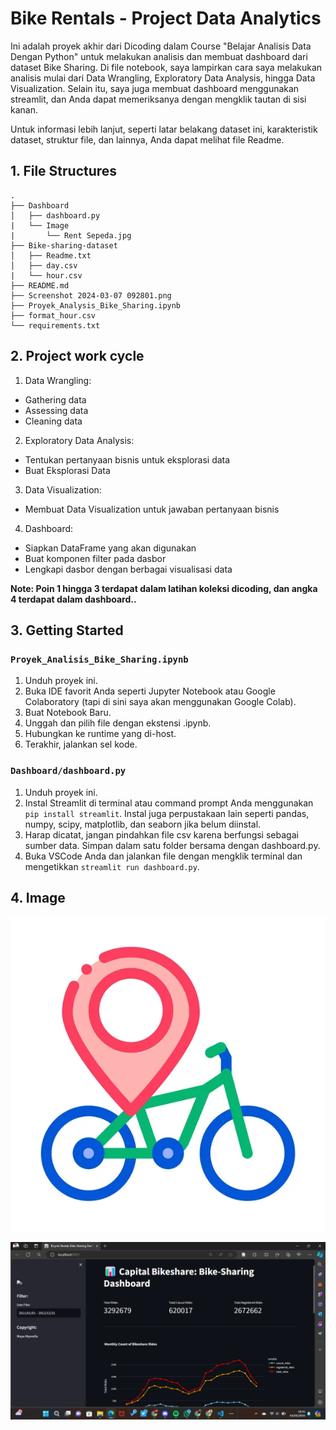 
# Bike Rentals - Project Data Analytics

Ini adalah proyek akhir dari Dicoding dalam Course "Belajar Analisis Data Dengan Python" untuk melakukan analisis dan membuat dashboard dari dataset Bike Sharing. Di file notebook, saya lampirkan cara saya melakukan analisis mulai dari Data Wrangling, Exploratory Data Analysis, hingga Data Visualization. Selain itu, saya juga membuat dashboard menggunakan streamlit, dan Anda dapat memeriksanya dengan mengklik tautan di sisi kanan.

Untuk informasi lebih lanjut, seperti latar belakang dataset ini, karakteristik dataset, struktur file, dan lainnya, Anda dapat melihat file Readme.

## 1. File Structures
```
.
├── Dashboard
│   ├── dashboard.py
|   └── Image
|       └── Rent Sepeda.jpg
├── Bike-sharing-dataset
│   ├── Readme.txt
│   ├── day.csv
|   └── hour.csv
├── README.md
├── Screenshot 2024-03-07 092801.png
├── Proyek_Analysis_Bike_Sharing.ipynb
├── format_hour.csv
└── requirements.txt
```

## 2. Project work cycle
1. Data Wrangling: 
 - Gathering data
 - Assessing data
 - Cleaning data
2. Exploratory Data Analysis:
 - Tentukan pertanyaan bisnis untuk eksplorasi data
 - Buat Eksplorasi Data
3. Data Visualization:
 - Membuat Data Visualization untuk jawaban pertanyaan bisnis
4. Dashboard:
 - Siapkan DataFrame yang akan digunakan
 - Buat komponen filter pada dasbor
 - Lengkapi dasbor dengan berbagai visualisasi data

**Note: Poin 1 hingga 3 terdapat dalam latihan koleksi dicoding, dan angka 4 terdapat dalam dashboard..**

## 3. Getting Started
### `Proyek_Analisis_Bike_Sharing.ipynb`
1. Unduh proyek ini.
2. Buka IDE favorit Anda seperti Jupyter Notebook atau Google Colaboratory (tapi di sini saya akan menggunakan Google Colab).
3. Buat Notebook Baru.
4. Unggah dan pilih file dengan ekstensi .ipynb.
5. Hubungkan ke runtime yang di-host.
6. Terakhir, jalankan sel kode.

### `Dashboard/dashboard.py`
1. Unduh proyek ini.
2. Instal Streamlit di terminal atau command prompt Anda menggunakan `pip install streamlit`. Instal juga perpustakaan lain seperti pandas, numpy, scipy, matplotlib, dan seaborn jika belum diinstal.
3. Harap dicatat, jangan pindahkan file csv karena berfungsi sebagai sumber data. Simpan dalam satu folder bersama dengan dashboard.py.
4. Buka VSCode Anda dan jalankan file dengan mengklik terminal dan mengetikkan `streamlit run dashboard.py`.

## 4. Image

![alt text](https://github.com/Maya0102/Proyek_Analisis_Bike_Sharing/blob/fcf5bf4df479d7b61a8a4ad6232e6f11692c11b0/Image/Rent%20Sepeda.jpg)

![alt text](https://github.com/Maya0102/Proyek_Analisis_Bike_Sharing/blob/cb523e9efc035509b1ada3d01b1a5659b7da0495/Image/Screenshot%202024-03-04%20184515.png)

